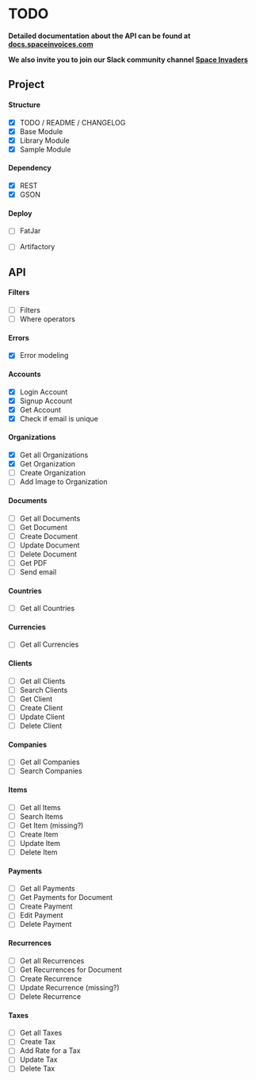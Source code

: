 # TODO

**Detailed documentation about the API can be found at [docs.spaceinvoices.com](http://docs.spaceinvoices.com)**

**We also invite you to join our Slack community channel [Space Invaders](http://joinslack.spaceinvoices.com)**

## Project

#### Structure
- [X] TODO / README / CHANGELOG
- [X] Base Module
- [X] Library Module
- [X] Sample Module

#### Dependency
- [X] REST
- [X] GSON

#### Deploy
- [ ] FatJar
- [ ] Artifactory


## API


#### Filters
- [ ] Filters
- [ ] Where operators

#### Errors
- [X] Error modeling


#### Accounts
- [X] Login Account
- [X] Signup Account
- [X] Get Account
- [X] Check if email is unique

#### Organizations
- [X] Get all Organizations
- [X] Get Organization
- [ ] Create Organization
- [ ] Add Image to Organization

#### Documents
- [ ] Get all Documents
- [ ] Get Document
- [ ] Create Document
- [ ] Update Document
- [ ] Delete Document
- [ ] Get PDF
- [ ] Send email

#### Countries
- [ ] Get all Countries

#### Currencies
- [ ] Get all Currencies

#### Clients
- [ ] Get all Clients
- [ ] Search Clients
- [ ] Get Client
- [ ] Create Client
- [ ] Update Client
- [ ] Delete Client

#### Companies
- [ ] Get all Companies
- [ ] Search Companies

#### Items
- [ ] Get all Items
- [ ] Search Items
- [ ] Get Item (missing?)
- [ ] Create Item
- [ ] Update Item
- [ ] Delete Item

#### Payments
- [ ] Get all Payments
- [ ] Get Payments for Document
- [ ] Create Payment
- [ ] Edit Payment
- [ ] Delete Payment

#### Recurrences
- [ ] Get all Recurrences
- [ ] Get Recurrences for Document
- [ ] Create Recurrence
- [ ] Update Recurrence (missing?)
- [ ] Delete Recurrence

#### Taxes
- [ ] Get all Taxes
- [ ] Create Tax
- [ ] Add Rate for a Tax
- [ ] Update Tax
- [ ] Delete Tax
